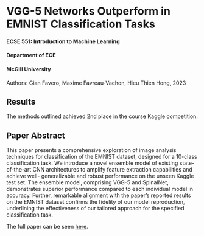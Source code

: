 # VGG-5 Networks Outperform in EMNIST Classification Tasks
#### ECSE 551: Introduction to Machine Learning  
#### Department of ECE  
#### McGill University  

Authors: Gian Favero, Maxime Favreau-Vachon, Hieu Thien Hong, 2023

## Results
The methods outlined achieved 2nd place in the course Kaggle competition.

## Paper Abstract
This paper presents a comprehensive exploration of image analysis techniques
for classification of the EMNIST dataset, designed for a 10-class classification
task. We introduce a novel ensemble model of existing state-of-the-art CNN
architectures to amplify feature extraction capabilities and achieve well-
generalizable and robust performance on the unseen Kaggle test set. The
ensemble model, comprising VGG-5 and SpinalNet, demonstrates superior
performance compared to each individual model in accuracy. Further,
remarkable alignment with the paper’s reported results on the EMNIST
dataset confirms the fidelity of our model reproduction, underlining the
effectiveness of our tailored approach for the specified classification task.

The full paper can be seen [here](VGG-5-Classifier-Outperform-on-EMNIST.pdf).
